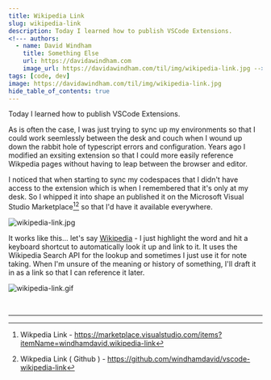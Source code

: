 ```yaml
---
title: Wikipedia Link
slug: wikipedia-link
description: Today I learned how to publish VSCode Extensions. 
<!--- authors:
  - name: David Windham
    title: Something Else
    url: https://davidawindham.com
    image_url: https://davidawindham.com/til/img/wikipedia-link.jpg -->
tags: [code, dev]
image: https://davidawindham.com/til/img/wikipedia-link.jpg
hide_table_of_contents: true
---
```


Today I learned how to publish VSCode Extensions.

<!-- truncate -->

As is often the case, I was just trying to sync up my environments so that I could work seemlessly between the desk and couch when I wound up down the rabbit hole of typescript errors and configuration. Years ago I modified an exsiting extension so that I could more easily reference Wikpedia pages without having to leap between the browser and editor.

I noticed that when starting to sync my codespaces that I didn't have access to the extension which is when I remembered that it's only at my desk. So I whipped it into shape an published it on the Microsoft Visual Studio Marketplace[^1][^2] so that I'd have it available everywhere.  

![wikipedia-link.jpg](/img/wikipedia-link.jpg)

It works like this...  let's say [Wikipedia](https://en.wikipedia.org/wiki/Wikipedia) - I just highlight the word and hit a keyboard shortcut to automatically look it up and link to it. It uses the Wikipedia Search API for the lookup and sometimes I just use it for note taking. When I'm unsure of the meaning or history of something, I'll draft it in as a link so that I can reference it later. 

![wikipedia-link.gif](/img/wikipedia-link.gif)


<div>&nbsp;</div>

---

[^1]: Wikpedia Link - https://marketplace.visualstudio.com/items?itemName=windhamdavid.wikipedia-link
[^2]: Wikpedia Link ( Github ) - https://github.com/windhamdavid/vscode-wikipedia-link